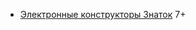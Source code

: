 - [Электронные конструкторы Знаток](https://znatok.ru/product-category/konstruktory/znatok-electronniy-constructor/) 7+